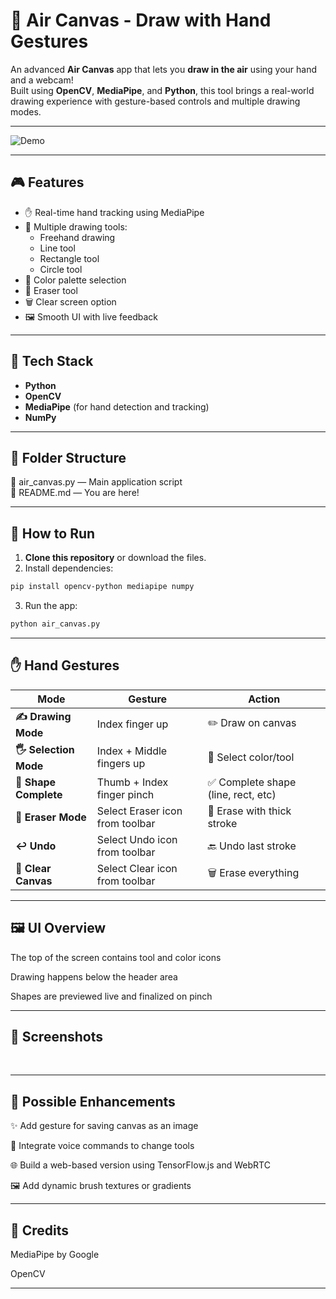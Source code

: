 # 🎨 Air Canvas - Draw with Hand Gestures

An advanced **Air Canvas** app that lets you **draw in the air** using your hand and a webcam!  
Built using **OpenCV**, **MediaPipe**, and **Python**, this tool brings a real-world drawing experience with gesture-based controls and multiple drawing modes.

---

![Demo](./Resources/primary_aircanvas-ezgif.com-optimize)

---

## 🎮 Features

- ✋ Real-time hand tracking using MediaPipe
- 🎨 Multiple drawing tools:
  - Freehand drawing
  - Line tool
  - Rectangle tool
  - Circle tool
- 🌈 Color palette selection
- 🧽 Eraser tool
- 🗑️ Clear screen option
- 🖼️ Smooth UI with live feedback

---

## 🧰 Tech Stack

- **Python**
- **OpenCV**
- **MediaPipe** (for hand detection and tracking)
- **NumPy**

---

## 📂 Folder Structure
📄 air_canvas.py — Main application script <br>
📄 README.md — You are here! <br>

---

## 🚀 How to Run

1. **Clone this repository** or download the files.
2. Install dependencies:

```bash
pip install opencv-python mediapipe numpy
```
3. Run the app:

```bash
python air_canvas.py
```
---

## ✋ Hand Gestures

| Mode               | Gesture                          | Action                           |
|--------------------|-----------------------------------|-----------------------------------|
| **✍️ Drawing Mode**   | Index finger up                   | ✏️ Draw on canvas                  |
| **🖐️ Selection Mode** | Index + Middle fingers up         | 🎨 Select color/tool               |
| **🤏 Shape Complete** | Thumb + Index finger pinch        | ✅ Complete shape (line, rect, etc)|
| **🧽 Eraser Mode**    | Select Eraser icon from toolbar   | 🧼 Erase with thick stroke         |
| **↩️ Undo**           | Select Undo icon from toolbar     | 🔙 Undo last stroke                |
| **🧹 Clear Canvas**   | Select Clear icon from toolbar    | 🗑️ Erase everything                |

---

## 🖼️ UI Overview <br>
The top of the screen contains tool and color icons <br>

Drawing happens below the header area <br>

Shapes are previewed live and finalized on pinch <br>

---

## 📸 Screenshots
<!-- Add some screenshots or gif demos here if you'd like -->
<br>

---

## 🔮 Possible Enhancements
✨ Add gesture for saving canvas as an image <br>

🎤 Integrate voice commands to change tools <br>

🌐 Build a web-based version using TensorFlow.js and WebRTC <br>

🖼️ Add dynamic brush textures or gradients <br>

---

## 🤝 Credits <br>
MediaPipe by Google <br>

OpenCV <br>

---
